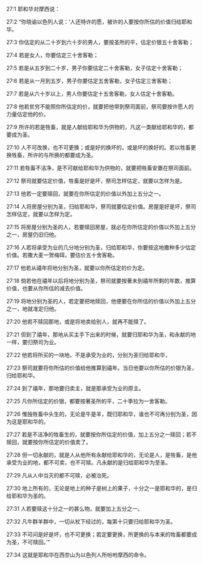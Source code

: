 <a id="1"></a>27:1  耶和华对摩西说：  

<a id="2"></a>27:2  “你晓谕以色列人说：‘人还特许的愿，被许的人要按你所估的价值归给耶和华。  

<a id="3"></a>27:3  你估定的从二十岁到六十岁的男人，要按圣所的平，估定价银五十舍客勒；  

<a id="4"></a>27:4  若是女人，你要估定三十舍客勒；  

<a id="5"></a>27:5  若是从五岁到二十岁，男子你要估定二十舍客勒，女子估定十舍客勒；  

<a id="6"></a>27:6  若是从一月到五岁，男子你要估定五舍客勒，女子估定三舍客勒；　  

<a id="7"></a>27:7  若是从六十岁以上，男人你要估定十五舍客勒，女人估定十舍客勒。  

<a id="8"></a>27:8  他若贫穷不能照你所估定的价，就要把他带到祭司面前，祭司要按许愿人的力量估定他的价。  

<a id="9"></a>27:9  所许的若是牲畜，就是人献给耶和华为供物的，凡这一类献给耶和华的，都要成为圣。  

<a id="10"></a>27:10  人不可改换，也不可更换；或是好的换坏的，或是坏的换好的。若以牲畜更换牲畜，所许的与所换的都要成为圣。  

<a id="11"></a>27:11  若牲畜不洁净，是不可献给耶和华为供物的，就要把牲畜安置在祭司面前。  

<a id="12"></a>27:12  祭司就要估定价值，牲畜是好是坏，祭司怎样估定，就要以怎样为是。  

<a id="13"></a>27:13  他若一定要赎回，就要在你所估定的价值以外加上五分之一。  

<a id="14"></a>27:14  人将房屋分别为圣，归给耶和华，祭司就要估定价值。房屋是好是坏，祭司怎样估定，就要以怎样为定。  

<a id="15"></a>27:15  将房屋分别为圣的人，若要赎回房屋，就必在你所估定的价值以外加上五分之一，房屋仍旧归他。  

<a id="16"></a>27:16  人若将承受为业的几分地分别为圣，归给耶和华，你要按这地撒种多少估定价值。若撒大麦一贺梅珥，要估价五十舍客勒。  

<a id="17"></a>27:17  他若从禧年将地分别为圣，就要以你所估定的价为定。  

<a id="18"></a>27:18  倘若他在禧年以后将地分别为圣，祭司就要按著未到禧年所剩的年数，推算价值，也要从你所估的减去价值。  

<a id="19"></a>27:19  将地分别为圣的人，若定要把地赎回，他便要在你所估的价值以外加上五分之一，地就准定归他。  

<a id="20"></a>27:20  他若不赎回那地，或是将地卖给别人，就再不能赎了。  

<a id="21"></a>27:21  但到了禧年，那地从买主手下出来的时候，就要归耶和华为圣，和永献的地一样，要归祭司为业。  

<a id="22"></a>27:22  他若将所买的一块地，不是承受为业的，分别为圣归给耶和华，  

<a id="23"></a>27:23  祭司就要将你所估的价值给他推算到禧年。当日他要以你所估的价银为圣，归给耶和华。  

<a id="24"></a>27:24  到了禧年，那地要归卖主，就是那承受为业的原主。  

<a id="25"></a>27:25  凡你所估定的价银，都要按著圣所的平，二十季拉为一舍客勒。  

<a id="26"></a>27:26  惟独牲畜中头生的，无论是牛是羊，既归耶和华，谁也不可再分别为圣，因为这是耶和华的。  

<a id="27"></a>27:27  若是不洁净的牲畜生的，就要按你所估定的价值，加上五分之一赎回；若不赎回，就要按你所估定的价值卖了。  

<a id="28"></a>27:28  但一切永献的，就是人从他所有永献给耶和华的，无论是人，是牲畜，是他承受为业的地，都不可卖，也不可赎。凡永献的是归给耶和华为至圣。  

<a id="29"></a>27:29  凡从人中当灭的都不可赎，必被治死。  

<a id="30"></a>27:30  地上所有的，无论是地上的种子是树上的果子，十分之一是耶和华的，是归给耶和华为圣的。  

<a id="31"></a>27:31  人若要赎这十分之一的甚么物，就要加上五分之一。  

<a id="32"></a>27:32  凡牛群羊群中，一切从杖下经过的，每第十只要归给耶和华为圣。  

<a id="33"></a>27:33  不可问是好是坏，也不可更换；若定要更换，所更换的与本来的牲畜都要成为圣，不可赎回。’”  

<a id="34"></a>27:34  这就是耶和华在西奈山为以色列人所吩咐摩西的命令。  
